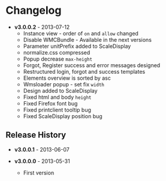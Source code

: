 # Changelog
* **v3.0.0.2** - 2013-07-12
  - Instance view - order of `on` and `allow` changed
  - Disable WMCBundle - Available in the next versions
  - Parameter unitPrefix added to ScaleDisplay
  - normalize.css compressed
  - Popup decrease `max-height`
  - Forgot, Register success and error messages designed
  - Restructured login, forgot and success templates
  - Elements overview is sorted by asc
  - Wmsloader popup - set fix `width`
  - Design added to ScaleDisplay
  - Fixed html and body `height`
  - Fixed Firefox font bug
  - Fixed printclient tooltip bug
  - Fixed ScaleDisplay position bug

## Release History

* **v3.0.0.1** - 2013-06-07

* **v3.0.0.0** - 2013-05-31
  - First version